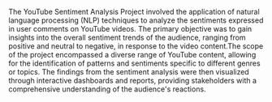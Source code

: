 The YouTube Sentiment Analysis Project involved the application of natural language processing (NLP) techniques to analyze the sentiments expressed in user comments on YouTube videos. The primary objective was to gain insights into the overall sentiment trends of the audience, ranging from positive and neutral to negative, in response to the video content.The scope of the project encompassed a diverse range of YouTube content, allowing for the identification of patterns and sentiments specific to different genres or topics. The findings from the sentiment analysis were then visualized through interactive dashboards and reports, providing stakeholders with a comprehensive understanding of the audience's reactions.
